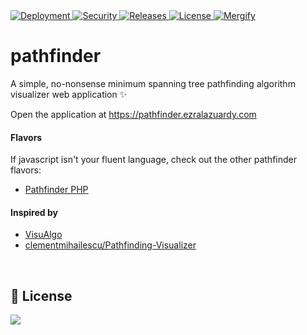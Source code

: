 <a href="https://pathfinder.ezralazuardy.com/">
  <img src="https://therealsujitk-vercel-badge.vercel.app/?app=pathfinder-ezralazuardy" alt="Deployment">
</a>

<a href="https://github.com/ezralazuardy/pathfinder/actions/workflows/codeql-analysis.yml">
  <img src="https://img.shields.io/github/workflow/status/ezralazuardy/pathfinder/CodeQL?label=security" alt="Security">
</a>

<a href="https://github.com/ezralazuardy/pathfinder/releases">
  <img src="https://img.shields.io/github/v/release/ezralazuardy/pathfinder" alt="Releases">
</a>

<a href="https://github.com/ezralazuardy/pathfinder/blob/master/LICENSE">
  <img src="https://img.shields.io/github/license/ezralazuardy/pathfinder" alt="License">
</a>

<a href="https://mergify.io">
  <img src="https://img.shields.io/endpoint.svg?url=https://gh.mergify.io/badges/ezralazuardy/pathfinder" alt="Mergify">
</a>

# pathfinder
A simple, no-nonsense minimum spanning tree pathfinding algorithm visualizer web application ✨

Open the application at https://pathfinder.ezralazuardy.com

#### Flavors
If javascript isn't your fluent language, check out the other pathfinder flavors:
- [Pathfinder PHP](https://github.com/ezralazuardy/pathfinder-php)

#### Inspired by
- [VisuAlgo](https://visualgo.net)
- [clementmihailescu/Pathfinding-Visualizer](https://github.com/clementmihailescu/Pathfinding-Visualizer)

<br/>

## 📜 License
<a href="https://app.fossa.com/projects/git%2Bgithub.com%2Fezralazuardy%2Fpathfinder?ref=badge_large" alt="FOSSA Status"><img src="https://app.fossa.com/api/projects/git%2Bgithub.com%2Fezralazuardy%2Fpathfinder.svg?type=large"/></a>
